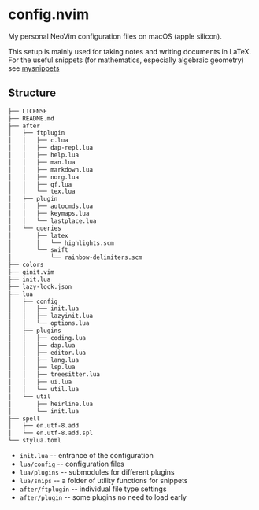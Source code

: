 # config.nvim

My personal NeoVim configuration files on macOS (apple silicon).

This setup is mainly used for taking notes and writing documents in LaTeX.
For the useful snippets (for mathematics, especially algebraic geometry)
see [mysnippets]

## Structure

```txt
├── LICENSE
├── README.md
├── after
│   ├── ftplugin
│   │   ├── c.lua
│   │   ├── dap-repl.lua
│   │   ├── help.lua
│   │   ├── man.lua
│   │   ├── markdown.lua
│   │   ├── norg.lua
│   │   ├── qf.lua
│   │   └── tex.lua
│   ├── plugin
│   │   ├── autocmds.lua
│   │   ├── keymaps.lua
│   │   └── lastplace.lua
│   └── queries
│       ├── latex
│       │   └── highlights.scm
│       └── swift
│           └── rainbow-delimiters.scm
├── colors
├── ginit.vim
├── init.lua
├── lazy-lock.json
├── lua
│   ├── config
│   │   ├── init.lua
│   │   ├── lazyinit.lua
│   │   └── options.lua
│   ├── plugins
│   │   ├── coding.lua
│   │   ├── dap.lua
│   │   ├── editor.lua
│   │   ├── lang.lua
│   │   ├── lsp.lua
│   │   ├── treesitter.lua
│   │   ├── ui.lua
│   │   └── util.lua
│   └── util
│       ├── heirline.lua
│       └── init.lua
├── spell
│   ├── en.utf-8.add
│   └── en.utf-8.add.spl
└── stylua.toml
```

- `init.lua` -- entrance of the configuration
- `lua/config` -- configuration files
- `lua/plugins` -- submodules for different plugins
- `lua/snips` -- a folder of utility functions for snippets
- `after/ftplugin` -- individual file type settings
- `after/plugin` -- some plugins no need to load early

[mysnippets]: https://github.com/mathjiajia/mySnippets
